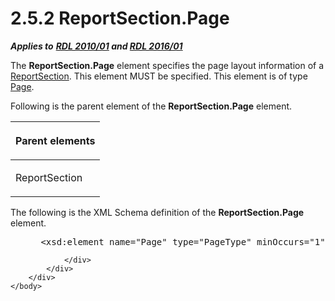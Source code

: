 <html dir="LTR" xmlns:mshelp="http://msdn.microsoft.com/mshelp" xmlns:ddue="http://ddue.schemas.microsoft.com/authoring/2003/5" xmlns:xlink="http://www.w3.org/1999/xlink" xmlns:tool="http://www.microsoft.com/tooltip">
    <head>
        <meta http-equiv="Content-Type" content="text/html; CHARSET=utf-8"></meta>
        <meta name="save" content="history"></meta>
        <title>2.5.2 ReportSection.Page</title>
        <xml>
            <mshelp:toctitle title="2.5.2 ReportSection.Page"></mshelp:toctitle>
            <mshelp:rltitle title="[MS-RDL]: ReportSection.Page"></mshelp:rltitle>
            <mshelp:keyword index="A" term="9bbd51e2-ed21-498e-8080-88a1df1ad3b8"></mshelp:keyword>
            <mshelp:attr name="DCSext.ContentType" value="open specification"></mshelp:attr>
            <mshelp:attr name="AssetID" value="9bbd51e2-ed21-498e-8080-88a1df1ad3b8"></mshelp:attr>
            <mshelp:attr name="TopicType" value="kbRef"></mshelp:attr>
            <mshelp:attr name="DCSext.Title" value="[MS-RDL]: ReportSection.Page" />
        </xml>
    </head>
    <body>
        <div id="header">
            <h1 class="heading">2.5.2 ReportSection.Page</h1>
        </div>
        <div id="mainSection">
            <div id="mainBody">
                <div id="allHistory" class="saveHistory"></div>
                <div id="sectionSection0" class="section" name="collapseableSection">
                    

<p><b><i>Applies to</i></b><i> </i><a href="3428e690-a348-4ec7-8a6a-8efb42d2cdee.html"><b><i>RDL 2010/01</i></b></a><b><i>
and </i></b><a href="52ce3983-2bfc-4e72-9359-42aaf5fe4509.html"><b><i>RDL 2016/01</i></b></a></p>

<p>The <b>ReportSection.Page</b> element specifies the page
layout information of a <a href="96c3d25f-d8ce-4fe4-ab03-592edaa4a1da.html">ReportSection</a>.
This element MUST be specified. This element is of type <a href="b5e525d5-00d6-4e1a-8813-55f327da6b4c.html">Page</a>.</p>

<p>Following is the parent element of the <b>ReportSection.Page</b>
element.</p>

<table>
 <thead>
  <tr>
   <th>
   <p>Parent elements</p>
   </th>
  </tr>
 </thead>
 <tr>
  <td>
  <p>ReportSection</p>
  </td>
 </tr>
</table>

<p>The following is the XML Schema definition of the <b>ReportSection.Page</b>
element.</p>

<dl>
<dd>
<div><pre> &lt;xsd:element name=&quot;Page&quot; type=&quot;PageType&quot; minOccurs=&quot;1&quot; /&gt;
</pre></div>
</dd></dl>


                </div>
            </div>
        </div>
    </body>
</html>